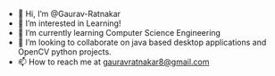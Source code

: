 - 👋 Hi, I’m @Gaurav-Ratnakar
- 👀 I’m interested in Learning!
- 🌱 I’m currently learning Computer Science Engineering 
- 💞️ I’m looking to collaborate on java based desktop applications and OpenCV python projects.
- 📫 How to reach me at gauravratnakar8@gmail.com
<!---
Gaurav-Ratnakar/Gaurav-Ratnakar is a ✨ special ✨ repository because its `README.md` (this file) appears on your GitHub profile.
You can click the Preview link to take a look at your changes.
--->

